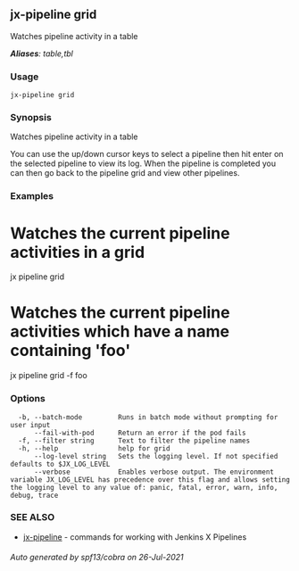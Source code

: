 ## jx-pipeline grid

Watches pipeline activity in a table

***Aliases**: table,tbl*

### Usage

```
jx-pipeline grid
```

### Synopsis

Watches pipeline activity in a table 

You can use the up/down cursor keys to select a pipeline then hit enter on the selected pipeline to view its log. When the pipeline is completed you can then go back to the pipeline grid and view other pipelines.

### Examples

  # Watches the current pipeline activities in a grid
  jx pipeline grid
  
  # Watches the current pipeline activities which have a name containing 'foo'
  jx pipeline grid -f foo

### Options

```
  -b, --batch-mode         Runs in batch mode without prompting for user input
      --fail-with-pod      Return an error if the pod fails
  -f, --filter string      Text to filter the pipeline names
  -h, --help               help for grid
      --log-level string   Sets the logging level. If not specified defaults to $JX_LOG_LEVEL
      --verbose            Enables verbose output. The environment variable JX_LOG_LEVEL has precedence over this flag and allows setting the logging level to any value of: panic, fatal, error, warn, info, debug, trace
```

### SEE ALSO

* [jx-pipeline](jx-pipeline.md)	 - commands for working with Jenkins X Pipelines

###### Auto generated by spf13/cobra on 26-Jul-2021
